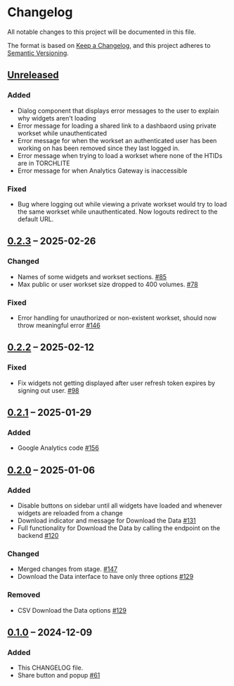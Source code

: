 # Changelog

All notable changes to this project will be documented in this file.

The format is based on [Keep a Changelog](https://keepachangelog.com/en/1.1.0/),
and this project adheres to [Semantic Versioning](https://semver.org/spec/v2.0.0.html).

## [Unreleased]

### Added
- Dialog component that displays error messages to the user to explain why widgets aren't loading
- Error message for loading a shared link to a dashbaord using private workset while unauthenticated
- Error message for when the workset an authenticated user has been working on has been removed since they last logged in.
- Error message when trying to load a workset where none of the HTIDs are in TORCHLITE
- Error message for when Analytics Gateway is inaccessible

### Fixed
- Bug where logging out while viewing a private workset would try to load the same workset while unauthenticated. Now logouts redirect to the default URL.

## [0.2.3] – 2025-02-26

### Changed
- Names of some widgets and workset sections. [#85](https://github.com/htrc/torchlite-app/issues/85)
- Max public or user workset size dropped to 400 volumes. [#78](https://github.com/htrc/torchlite-app/issues/78) 

### Fixed
- Error handling for unauthorized or non-existent workset, should now throw meaningful error [#146](https://github.com/htrc/torchlite-backend/issues/146)

## [0.2.2] – 2025-02-12

### Fixed
- Fix widgets not getting displayed after user refresh token expires by signing out user. [#98](https://github.com/htrc/torchlite-frontend/issues/98)  

## [0.2.1] – 2025-01-29

### Added
- Google Analytics code [#156](https://github.com/htrc/torchlite-frontend/issues/156)

## [0.2.0] – 2025-01-06

### Added
- Disable buttons on sidebar until all widgets have loaded and whenever widgets are reloaded from a change 
- Download indicator and message for Download the Data [#131](https://github.com/htrc/torchlite-frontend/issues/131)
- Full functionality for Download the Data by calling the endpoint on the backend [#120](https://github.com/htrc/torchlite-backend/issues/120)

### Changed
- Merged changes from stage. [#147](https://github.com/htrc/torchlite-frontend/issues/147)
- Download the Data interface to have only three options [#129](https://github.com/htrc/torchlite-frontend/issues/129)

### Removed

- CSV Download the Data options [#129](https://github.com/htrc/torchlite-frontend/issues/129)

## [0.1.0] – 2024-12-09

### Added

- This CHANGELOG file.
- Share button and popup [#61](https://github.com/htrc/torchlite-app/issues/61)

[unreleased]: https://github.com/htrc/torchlite-frontend/compare/0.2.3...HEAD
[0.2.3]: https://github.com/htrc/torchlite-frontend/compare/0.2.2...0.2.3
[0.2.2]: https://github.com/htrc/torchlite-frontend/compare/0.2.1...0.2.2
[0.2.1]: https://github.com/htrc/torchlite-frontend/compare/0.2.0...0.2.1
[0.2.0]: https://github.com/htrc/torchlite-frontend/compare/0.1.0...0.2.0
[0.1.0]: https://github.com/htrc/torchlite-frontend/releases/tag/0.1.0
